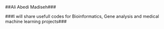 ##Ali Abedi Madiseh###

###I will share usefull codes for Bioinformatics, Gene analysis and medical machine learning projects###

